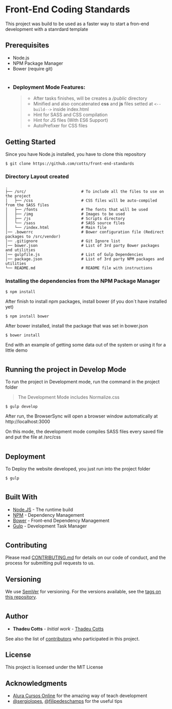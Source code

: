# Front-End Coding Standards

This project was build to be used as a faster way to start a fron-end development with a stanrdard template 

## Prerequisites

- Node.js
- NPM Package Manager
- Bower (require git)

#
- ### Deployment Mode Features:
    > - After tasks finishes, will be creates a */public* directory 
    > - Minified and also concatenated **css** and **js** files setted at ```<-- build-->``` inside index.html
    > - Hint for SASS and CSS compilation
    > - Hint for JS files (With ES6 Support)
    > - AutoPrefixer for CSS files
    

## Getting Started


Since you have Node.js installed, you have to clone this repository

```
$ git clone https://github.com/cotts/front-end-standards
```

### Directory Layout created



```
.
├── /src/                        # To include all the files to use on the project
│   ├── /css                     # CSS files will be auto-compiled from the SASS files
│   ├── /fonts                   # The fonts that will be used 
│   ├── /img                     # Images to be used
│   ├── /js                      # Scripts directory
│   └── /sass                    # SASS source files
│   └── /index.html              # Main file
│── .bowerrc                     # Bower configuration file (Redirect packages to /src/vendor)
│── .gitignore                   # Git Ignore list
│── bower.json                   # List of 3rd party Bower packages and utilities
│── gulpfile.js                  # List of Gulp Dependencies
│── package.json                 # List of 3rd party NPM packages and utilities
└── README.md                    # README file with instructions

```

### Installing the dependencies from the NPM Package Manager


```
$ npm install
```

After finish to install npm packages, install bower (if you don´t have installed yet)

```
$ npm install bower
```

After bower installed, install the package that was set in bower.json

```
$ bower install
```

End with an example of getting some data out of the system or using it for a little demo

# 

## Running the project in Develop Mode

To run the project in Development mode, run the command in the project folder

> The Development Mode includes Normalize.css   
```
$ gulp develop
```
After run, the BrowserSync will open a browser window automatically at http://localhost:3000

On this mode, the development mode compiles SASS files every saved file and put the file at /src/css

#

## Deployment

To Deploy the website developed, you just run into the project folder


```
$ gulp
```

# 
## Built With

* [Node.JS](https://nodejs.org) - The runtime build
* [NPM](https://www.npmjs.com/) - Dependency Management
* [Bower](https://bower.io/) - Front-end Dependency Management
* [Gulp](http://gulpjs.com/) - Development Task Manager

#
## Contributing

Please read [CONTRIBUTING.md](https://gist.github.com/cotts/21622acf2c974b789e6f6f17c91bbef4) for details on our code of conduct, and the process for submitting pull requests to us.

## Versioning

We use [SemVer](http://semver.org/) for versioning. For the versions available, see the [tags on this repository](https://github.com/cotts/front-end-standards/tags). 

#
## Author

* **Thadeu Cotts** - *Initial work* - [Thadeu Cotts](https://github.com/cotts)

See also the list of [contributors](https://github.com/cotts/front-end-standards/contributors) who participated in this project.

## License

This project is licensed under the MIT License

## Acknowledgments

* [Alura Cursos Online](https://www.alura.com.br) for the amazing way of teach development
* [@sergiolopes](https://github.com/sergiolopes), [@filipedeschamps](https://github.com/filipedeschamps) for the useful tips
